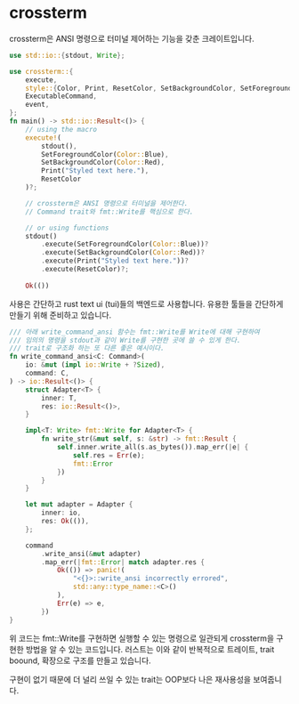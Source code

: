 # crossterm 

crossterm은 ANSI 명령으로 터미널 제어하는 기능을 갖춘 크레이트입니다. 

```rust
use std::io::{stdout, Write};

use crossterm::{
    execute,
    style::{Color, Print, ResetColor, SetBackgroundColor, SetForegroundColor},
    ExecutableCommand, 
    event,
};
fn main() -> std::io::Result<()> {
    // using the macro
    execute!(
        stdout(),
        SetForegroundColor(Color::Blue),
        SetBackgroundColor(Color::Red),
        Print("Styled text here."),
        ResetColor
    )?;

    // crossterm은 ANSI 명령으로 터미널을 제어한다. 
    // Command trait와 fmt::Write를 핵심으로 한다. 

    // or using functions
    stdout()
        .execute(SetForegroundColor(Color::Blue))?
        .execute(SetBackgroundColor(Color::Red))?
        .execute(Print("Styled text here."))?
        .execute(ResetColor)?;
    
    Ok(())
```

사용은 간단하고 rust text ui (tui)들의 백엔드로 사용합니다. 유용한 툴들을 간단하게 
만들기 위해 준비하고 있습니다. 

```rust
/// 아래 write_command_ansi 함수는 fmt::Write를 Write에 대해 구현하여 
/// 임의의 명령을 stdout과 같이 Write를 구현한 곳에 쓸 수 있게 한다. 
/// trait로 구조화 하는 또 다른 좋은 예시이다. 
fn write_command_ansi<C: Command>(
    io: &mut (impl io::Write + ?Sized),
    command: C,
) -> io::Result<()> {
    struct Adapter<T> {
        inner: T,
        res: io::Result<()>,
    }

    impl<T: Write> fmt::Write for Adapter<T> {
        fn write_str(&mut self, s: &str) -> fmt::Result {
            self.inner.write_all(s.as_bytes()).map_err(|e| {
                self.res = Err(e);
                fmt::Error
            })
        }
    }

    let mut adapter = Adapter {
        inner: io,
        res: Ok(()),
    };

    command
        .write_ansi(&mut adapter)
        .map_err(|fmt::Error| match adapter.res {
            Ok(()) => panic!(
                "<{}>::write_ansi incorrectly errored",
                std::any::type_name::<C>()
            ),
            Err(e) => e,
        })
}
```

위 코드는 fmt::Write를 구현하면 실행할 수 있는 명령으로 일관되게 crossterm을 구현한 
방법을 알 수 있는 코드입니다. 러스트는 이와 같이 반복적으로 트레이트, trait boound, 
확장으로 구조를 만들고 있습니다. 

구현이 없기 때문에 더 널리 쓰일 수 있는 trait는 OOP보다 나은 재사용성을 보여줍니다. 

